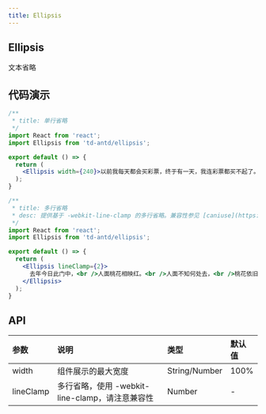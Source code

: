 ```yaml
---
title: Ellipsis
---
```


## Ellipsis

文本省略

## 代码演示

```jsx
/**
 * title: 单行省略
 */
import React from 'react';
import Ellipsis from 'td-antd/ellipsis';

export default () => {
  return (
    <Ellipsis width={240}>以前我每天都会买彩票，终于有一天，我连彩票都买不起了。</Ellipsis>
  );
}
```

```jsx
/**
 * title: 多行省略
 * desc: 提供基于 -webkit-line-clamp 的多行省略。兼容性参见 [caniuse](https://caniuse.com/?search=line-clamp)。
 */
import React from 'react';
import Ellipsis from 'td-antd/ellipsis';

export default () => {
  return (
    <Ellipsis lineClamp={2}>
      去年今日此门中，<br />人面桃花相映红。<br />人面不知何处去，<br />桃花依旧笑春风。
    </Ellipsis>
  );
}
```

## API

|参数|说明|类型|默认值|
|:--|:--|:--|:--|
|width|组件展示的最大宽度|String/Number|100%|
|lineClamp|多行省略，使用 -webkit-line-clamp，请注意兼容性|Number|-|
